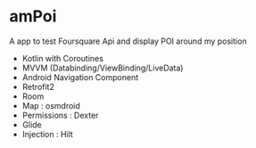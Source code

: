 # amPoi

A app to test Foursquare Api and display POI around my position

- Kotlin with Coroutines
- MVVM (Databinding/ViewBinding/LiveData)
- Android Navigation Component
- Retrofit2
- Room
- Map : osmdroid
- Permissions : Dexter
- Glide
- Injection : Hilt
